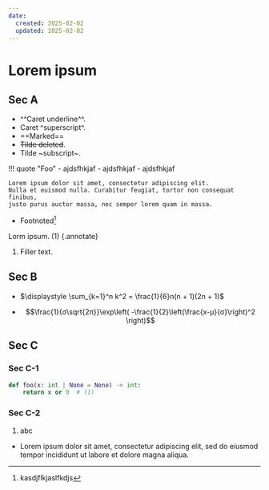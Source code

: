 ```yaml
---
date:
  created: 2025-02-02
  updated: 2025-02-02
---
```


# Lorem ipsum

<!-- more -->

## Sec A

- ^^Caret underline^^.
- Caret ^superscript^.
- ==Marked==
- ~~Tilde deleted~~.
- Tilde ~subscript~.

!!! quote "Foo"
    - ajdsfhkjaf
    - ajdsfhkjaf
    - ajdsfhkjaf

    Lorem ipsum dolor sit amet, consectetur adipiscing elit.
    Nulla et euismod nulla. Curabitur feugiat, tortor non consequat finibus,
    justo purus auctor massa, nec semper lorem quam in massa.

- Footnoted[^1]
  [^1]: kasdjflkjaslfkdjs


Lorm ipsum. (1)
{.annotate}

1. Filler text.


## Sec B

- $\displaystyle \sum_{k=1}^n k^2 = \frac{1}{6}n(n + 1)(2n + 1)$

- $$\frac{1}{σ\sqrt{2π}}\exp\left( -\frac{1}{2}\left(\frac{x-μ}{σ}\right)^2 \right)$$


## Sec C

### Sec C-1

```{.py .annotate}
def foo(x: int | None = None) -> int:
    return x or 0  # (1)
```

### Sec C-2

1. abc

- Lorem ipsum dolor sit amet, consectetur adipiscing elit,
  sed do eiusmod tempor incididunt ut labore et dolore magna aliqua.
